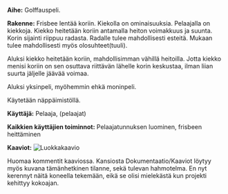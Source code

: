 **Aihe:** Golffauspeli. 

**Rakenne:** Frisbee lentää koriin.
Kiekolla on ominaisuuksia. Pelaajalla on kiekkoja. Kiekko heitetään koriin antamalla heiton voimakkuus ja suunta. Korin sijainti riippuu radasta. Radalle tulee mahdollisesti esteitä. Mukaan tulee mahdollisesti myös olosuhteet(tuuli).

Aluksi kiekko heitetään koriin, mahdollisimman vähillä heitoilla. Jotta kiekko menisi koriin on sen osuttava riittävän lähelle korin keskustaa, ilman liian suurta jäljelle jäävää voimaa.

Aluksi yksinpeli, myöhemmin ehkä moninpeli.

Käytetään näppäimistöllä.

**Käyttäjä:** Pelaaja, (pelaajat)

**Kaikkien käyttäjien toiminnot:** Pelaajatunnuksen luominen, frisbeen heittäminen

**Kaaviot:** ![Luokkakaavio](Kaaviot/luokkakaavio.png)

Huomaa kommentit kaaviossa. Kansiosta Dokumentaatio/Kaaviot löytyy myös kuvana tämänhetkinen tilanne, sekä tulevan hahmotelma. En nyt kerennyt näitä koneella tekemään, eikä se olisi mielekästä kun projekti kehittyy kokoajan.
